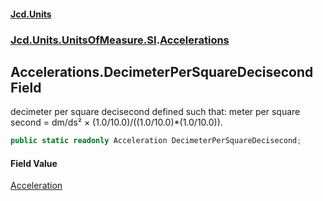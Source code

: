 #### [Jcd.Units](index.md 'index')
### [Jcd.Units.UnitsOfMeasure.SI](Jcd.Units.UnitsOfMeasure.SI.md 'Jcd.Units.UnitsOfMeasure.SI').[Accelerations](Accelerations.md 'Jcd.Units.UnitsOfMeasure.SI.Accelerations')

## Accelerations.DecimeterPerSquareDecisecond Field

decimeter per square decisecond defined such that: meter per square second = dm/ds² ×
(1.0/10.0)/((1.0/10.0)*(1.0/10.0)).

```csharp
public static readonly Acceleration DecimeterPerSquareDecisecond;
```

#### Field Value
[Acceleration](Acceleration.md 'Jcd.Units.UnitTypes.Acceleration')